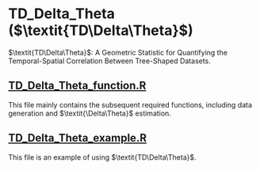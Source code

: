 # TD_Delta_Theta ($\textit{TD\Delta\Theta}$)

$\textit{TD\Delta\Theta}$: A Geometric Statistic for Quantifying the Temporal-Spatial Correlation Between Tree-Shaped Datasets. 

## [TD_Delta_Theta_function.R](https://github.com/tsnm1/LRBmat/blob/main/model_functions.R)

This file mainly contains the subsequent required functions, including data generation and $\textit{\Delta\Theta}$ estimation.

## [TD_Delta_Theta_example.R](https://github.com/tsnm1/LRBmat/blob/main/add_experiments.R)

This file is an example of using $\textit{TD\Delta\Theta}$.
